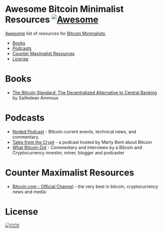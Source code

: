 Awesome Bitcoin Minimalist Resources [![Awesome](https://cdn.rawgit.com/sindresorhus/awesome/d7305f38d29fed78fa85652e3a63e154dd8e8829/media/badge.svg)](https://github.com/sindresorhus/awesome)
=============

[Awesome](https://github.com/sindresorhus/awesome) list of resources for [Bitcoin Minimalists](https://www.investopedia.com/terms/b/bitcoin-maximalism.asp).

- [Books](#books)
- [Podcasts](#podcasts)
- [Counter Maximalist Resources](#counter-maximalist-resources)
- [License](#license)

# Books

- [The Bitcoin Standard: The Decentralized Alternative to Central Banking](https://www.amazon.co.uk/Bitcoin-Standard-Decentralized-Alternative-Central/dp/1119473861) by Saifedean Ammous

# Podcasts

- [Noded Podcast](https://noded.org/) - Bitcoin current events, technical news, and commentary.
- [Tales from the Crypt](https://talesfromthecrypt.libsyn.com/website) - a podcast hosted by Marty Bent about Bitcoin
- [What Bitcoin Did](https://www.whatbitcoindid.com/podcast/) - Commentary and interviews by a Bitcoin and Cryptocurrency investor, miner, blogger and podcaster

# Counter Maximalist Resources

- [Bitcoin.com - Official Channel](https://www.youtube.com/channel/UCetxkZolEBHX47BqtZktbkg) - the very best in bitcoin, cryptocurrency news and media

# License

[![CC0](http://i.creativecommons.org/p/zero/1.0/88x31.png)](http://creativecommons.org/publicdomain/zero/1.0/)
